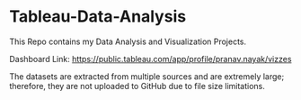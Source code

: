 # Tableau-Data-Analysis
This Repo contains my Data Analysis and Visualization Projects.

Dashboard Link: https://public.tableau.com/app/profile/pranav.nayak/vizzes

The datasets are extracted from multiple sources and are extremely large; therefore, they are not uploaded to GitHub due to file size limitations.

